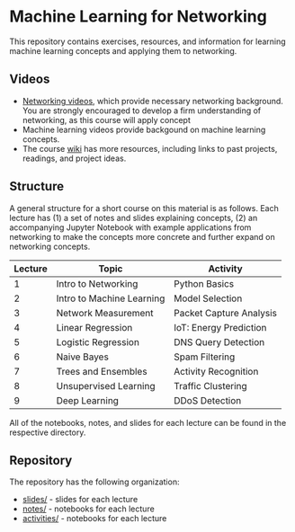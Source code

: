 # Machine Learning for Networking

This repository contains exercises, resources, and information for learning machine learning concepts and applying them to networking. 

## Videos

* [Networking
  videos](https://www.youtube.com/playlist?list=PLpherdrLyny-zJw95jcE-uJkcsIAG1MEn),
  which
  provide necessary networking background. You are strongly encouraged to
  develop a firm understanding of networking, as this course will apply
  concept 
* Machine learning videos provide backgound on machine learning concepts.
* The course [wiki](https://github.com/noise-lab/ml-networking/wiki) has more
  resources, including links to past projects, readings, and project ideas.

## Structure

A general structure for a short course on this material is as follows. Each
lecture has (1) a set of notes and slides explaining concepts, (2) an
accompanying Jupyter Notebook with example applications from networking to
make the concepts more concrete and further expand on networking concepts.

| Lecture | Topic                     | Activity                | 
|---------|---------------------------|-------------------------|
| 1       | Intro to Networking       | Python Basics           |
| 2       | Intro to Machine Learning | Model Selection         |
| 3       | Network Measurement       | Packet Capture Analysis |
| 4       | Linear Regression         | IoT: Energy Prediction  |
| 5       | Logistic Regression       | DNS Query Detection     |
| 6       | Naive Bayes               | Spam Filtering          |
| 7       | Trees and Ensembles       | Activity Recognition    |
| 8       | Unsupervised Learning     | Traffic Clustering      |
| 9       | Deep Learning             | DDoS Detection          |

All of the notebooks, notes, and slides for each lecture can be found in the
respective directory.

## Repository

The repository has the following organization:

* [slides/](./slides/) - slides for each lecture
* [notes/](./notes/) - notebooks for each lecture
* [activities/](./activities/) - notebooks for each lecture
